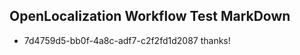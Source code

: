 ## OpenLocalization Workflow Test MarkDown
* 7d4759d5-bb0f-4a8c-adf7-c2f2fd1d2087 
thanks!<!--HONumber=Mar16_HO2-->
